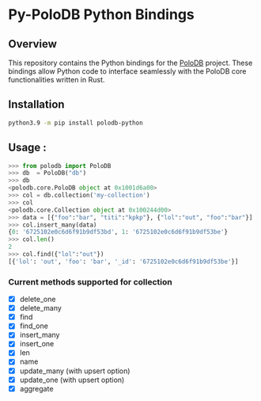 # Py-PoloDB Python Bindings

## Overview
This repository contains the Python bindings for the [PoloDB](https://www.polodb.org) project. These bindings allow Python code to interface seamlessly with the PoloDB core functionalities written in Rust.

## Installation 
```bash
python3.9 -m pip install polodb-python
```

## Usage : 
```python
>>> from polodb import PoloDB 
>>> db  = PoloDB("db")
>>> db
<polodb.core.PoloDB object at 0x1001d6a00>
>>> col = db.collection('my-collection')
>>> col
<polodb.core.Collection object at 0x100244d00>
>>> data = [{"foo":"bar", "titi":"kpkp"}, {"lol":"out", "foo":"bar"}]
>>> col.insert_many(data)
{0: '6725102e0c6d6f91b9df53bd', 1: '6725102e0c6d6f91b9df53be'}
>>> col.len()
2
>>> col.find({"lol":"out"})
[{'lol': 'out', 'foo': 'bar', '_id': '6725102e0c6d6f91b9df53be'}]
```

### Current methods supported for collection

- [x] delete_one
- [x] delete_many
- [x] find
- [x] find_one
- [x] insert_many
- [x] insert_one
- [x] len
- [x] name
- [x] update_many (with upsert option)
- [x] update_one (with upsert option)
- [x] aggregate